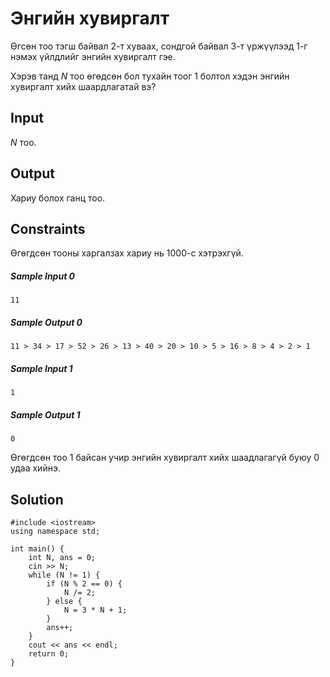 # Энгийн хувиргалт
Өгсөн тоо тэгш байвал 2-т хуваах, сондгой байвал 3-т үржүүлээд 1-г нэмэх үйлдлийг энгийн хувиргалт гэе.

Хэрэв танд $N$ тоо өгөдсөн бол тухайн тоог 1 болтол хэдэн энгийн хувиргалт хийх шаардлагатай вэ?


## Input
$N$ тоо.

## Output
Хариу болох ганц тоо.

## Constraints
Өгөгдсөн тооны харгалзах хариу нь $1000$-с хэтрэхгүй.

##### Sample Input 0
```
11
```
##### Sample Output 0
```
11 > 34 > 17 > 52 > 26 > 13 > 40 > 20 > 10 > 5 > 16 > 8 > 4 > 2 > 1
```

##### Sample Input 1
```
1
```
##### Sample Output 1
```
0
```
Өгөгдсөн тоо 1 байсан учир энгийн хувиргалт хийх шаадлагагүй буюу 0 удаа хийнэ.

## Solution
```
#include <iostream>
using namespace std;

int main() {
    int N, ans = 0;
    cin >> N;
    while (N != 1) {
        if (N % 2 == 0) {
            N /= 2;
        } else {
            N = 3 * N + 1;
        }
        ans++;
    }
    cout << ans << endl;
    return 0;
}
```